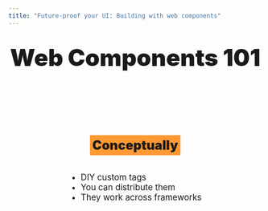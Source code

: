 ```yaml
---
title: "Future-proof your UI: Building with web components"
---
```


# Web Components 101

<div grid="~ cols-2 gap-4">
<div class="half">

## Conceptually

- DIY custom tags
- You can distribute them
- They work across frameworks

</div>

<div class="half">

## Under the hood

1. The Custom Elements API
2. Shadow DOM
3. HTML Templates

_Check out MDN for the theory_

</div>

</div>

<style>
  h1 {
    font-weight: 900 !important;
    text-shadow: 0 0 12px #fff;
    font-size: 3.3em !important;
    text-align: center;
    margin: 32px 0;
  }


  .half {
    padding-top: 60px;
    display: flex;
    flex-direction: column;
    align-items: center;
    width: 100%;
    height: 100%;

    li {
      font-size: 1.2em;
    }

    h2 {
      font-size: 1.8em;
      background: linear-gradient(to right, #ff9933, #ff9933);
      padding: 5px;
      font-weight: 900;
      margin-bottom: 20px;
    }
  }
</style>
